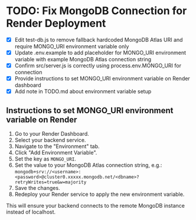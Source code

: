 # TODO: Fix MongoDB Connection for Render Deployment

- [x] Edit test-db.js to remove fallback hardcoded MongoDB Atlas URI and require MONGO_URI environment variable only
- [x] Update .env.example to add placeholder for MONGO_URI environment variable with example MongoDB Atlas connection string
- [x] Confirm src/server.js is correctly using process.env.MONGO_URI for connection
- [x] Provide instructions to set MONGO_URI environment variable on Render dashboard
- [x] Add note in TODO.md about environment variable setup

## Instructions to set MONGO_URI environment variable on Render

1. Go to your Render Dashboard.
2. Select your backend service.
3. Navigate to the "Environment" tab.
4. Click "Add Environment Variable".
5. Set the key as `MONGO_URI`.
6. Set the value to your MongoDB Atlas connection string, e.g.:
   `mongodb+srv://<username>:<password>@cluster0.xxxxx.mongodb.net/<dbname>?retryWrites=true&w=majority`
7. Save the changes.
8. Redeploy your Render service to apply the new environment variable.

This will ensure your backend connects to the remote MongoDB instance instead of localhost.
